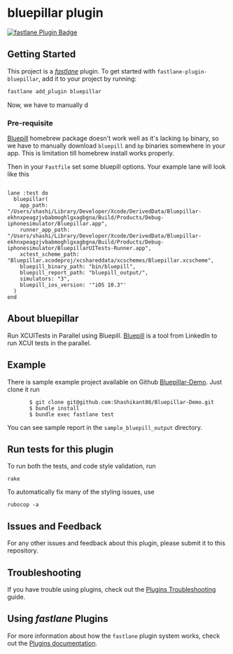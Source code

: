 # bluepillar plugin

[![fastlane Plugin Badge](https://rawcdn.githack.com/fastlane/fastlane/master/fastlane/assets/plugin-badge.svg)](https://rubygems.org/gems/fastlane-plugin-bluepillar)

## Getting Started

This project is a [_fastlane_](https://github.com/fastlane/fastlane) plugin. To get started with `fastlane-plugin-bluepillar`, add it to your project by running:



```bash
fastlane add_plugin bluepillar
```
Now, we have to manually d


### Pre-requisite

[Bluepill](https://github.com/linkedin/bluepill) homebrew package doesn't work well as it's lacking `bp` binary, so we have to manually download `bluepill` and `bp` binaries somewhere in your app. This is limitation till homebrew install works properly.  

Then in your `Fastfile` set some bluepill options. Your example lane will look like this

```

lane :test do
  bluepillar(
    app_path: "/Users/shashi/Library/Developer/Xcode/DerivedData/Bluepillar-ekhnxpeagzjvbabmoghlgxagbgna/Build/Products/Debug-iphonesimulator/Bluepillar.app",
    runner_app_path: "/Users/shashi/Library/Developer/Xcode/DerivedData/Bluepillar-ekhnxpeagzjvbabmoghlgxagbgna/Build/Products/Debug-iphonesimulator/BluepillarUITests-Runner.app",
    xctest_scheme_path: "Bluepillar.xcodeproj/xcshareddata/xcschemes/Bluepillar.xcscheme",
    bluepill_binary_path: "bin/bluepill",
    bluepill_report_path: "bluepill_output/",
    simulators: "3",
    bluepill_ios_version: '"iOS 10.3"'
  )
end

```


## About bluepillar

Run XCUITests in Parallel using Bluepill. [Bluepill](https://github.com/linkedin/bluepill) is a tool from LinkedIn to run XCUI tests in the parallel.


## Example

There is sample example project available on Github [Bluepillar-Demo](https://github.com/Shashikant86/Bluepillar-Demo). Just clone it run

           $ git clone git@github.com:Shashikant86/Bluepillar-Demo.git
           $ bundle install
           $ bundle exec fastlane test

You can see sample report in the  `sample_bluepill_output` directory.



## Run tests for this plugin

To run both the tests, and code style validation, run

```
rake
```

To automatically fix many of the styling issues, use
```
rubocop -a
```

## Issues and Feedback

For any other issues and feedback about this plugin, please submit it to this repository.

## Troubleshooting

If you have trouble using plugins, check out the [Plugins Troubleshooting](https://docs.fastlane.tools/plugins/plugins-troubleshooting/) guide.

## Using _fastlane_ Plugins

For more information about how the `fastlane` plugin system works, check out the [Plugins documentation](https://docs.fastlane.tools/plugins/create-plugin/).
